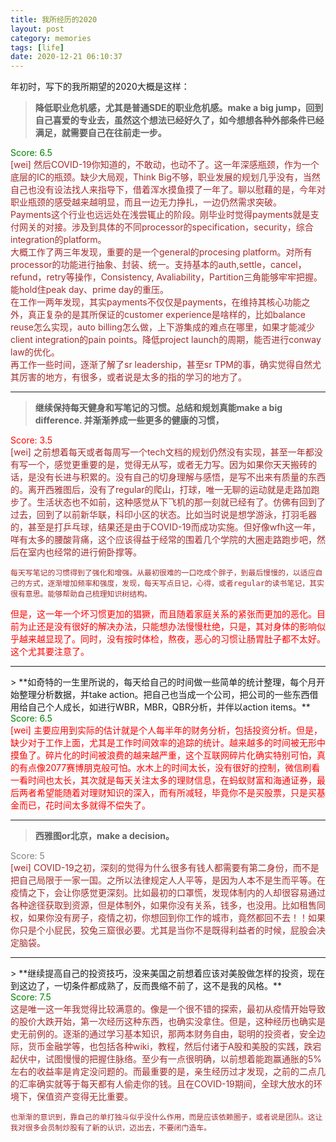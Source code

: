 ```yaml
---
title: 我所经历的2020
layout: post
category: memories
tags: [life]
date: 2020-12-21 06:10:37
---
```


年初时，写下的我所期望的2020大概是这样：

> **降低职业危机感，尤其是普通SDE的职业危机感。make a big jump，回到自己喜爱的专业去，虽然这个想法已经好久了，如今想想各种外部条件已经满足，就需要自己在往前走一步。**

<div style="color: green">
	Score: 6.5
</div>
<div style="color: brown">
[wei] 然后COVID-19你知道的，不敢动，也动不了。这一年深感瓶颈，作为一个底层的IC的瓶颈。缺少大局观，Think Big不够，职业发展的规划几乎没有，当然自己也没有设法找人来指导下，借着浑水摸鱼摸了一年了。聊以慰藉的是，今年对职业瓶颈的感受越来越明显，而且一边无力挣扎，一边仍然需求突破。  
</div>
<div style="color: brown">
Payments这个行业也远远处在浅尝辄止的阶段。刚毕业时觉得payments就是支付网关的对接。涉及到具体的不同processor的specification，security，综合integration的platform。  
</div>
<div style="color: brown">
大概工作了两三年发现，重要的是一个general的procesing platform。对所有processor的功能进行抽象、封装、统一。支持基本的auth,settle，cancel，refund，retry等操作，Consistency, Avaliability，Partition三角能够牢牢把握。能hold住peak day、prime day的重压。  
</div>
<div style="color: brown">
在工作一两年发现，其实payments不仅仅是payments，在维持其核心功能之外，真正复杂的是其所保证的customer experience是啥样的，比如balance reuse怎么实现，auto billing怎么做，上下游集成的难点在哪里，如果才能减少client integration的pain points。降低project launch的周期，能否进行conway law的优化。  
</div>
<div style="color: brown">
再工作一些时间，逐渐了解了sr leadership，甚至sr TPM的事，确实觉得自然尤其厉害的地方，有很多，或者说是太多的指的学习的地方了。  
</div>
<hr/>

> **继续保持每天健身和写笔记的习惯。总结和规划真能make a big difference. 并渐渐养成一些更多的健康的习惯，**

<div style="color: red">
	Score: 3.5
</div>
<div style="color: brown">
	[wei] 之前想着每天或者每周写一个tech文档的规划仍然没有实现，甚至一年都没有写一个，感觉更重要的是，觉得无从写，或者无力写。因为如果你天天搬砖的话，是没有长进与积累的。没有自己的切身理解与感悟，是写不出来有质量的东西的。离开西雅图后，没有了regular的爬山，打球，唯一无聊的运动就是走路加跑步了。生活状态也不如前，这种感觉从下飞机的那一刻就已经有了。仿佛有回到了过去，回到了以前新华联，科印小区的状态。比如当时说是想学游泳，打羽毛器的，甚至是打乒乓球，结果还是由于COVID-19而成功实施。但好像wfh这一年，咩有太多的腰酸背痛，这个应该得益于经常的围着几个学院的大圈走路跑步吧，然后在室内也经常的进行俯卧撑等。

	每天写笔记的习惯得到了强化和增强。从最初很难的一口吃成个胖子，到最后慢慢的，以适应自己的方式，逐渐增加频率和强度，发现，每天写点日记，心得，或者regular的读书笔记，其实很有意思。能够帮助自己梳理知识树结构。

</div>
<div style="color: red">
	但是，这一年一个坏习惯更加的猖獗，而且随着家庭关系的紧张而更加的恶化。目前为止还是没有很好的解决办法，只能想办法慢慢杜绝，只是，其对身体的影响似乎越来越显现了。同时，没有按时体检，熬夜，恶心的习惯让肠胃肚子都不太好。这个尤其要注意了。
</div>

<hr/>
> **如奇特的一生里所说的，每天给自己的时间做一些简单的统计整理，每个月开始整理分析数据，并take action。把自己也当成一个公司，把公司的一些东西借用给自己个人成长，如进行WBR，MBR，QBR分析，并伴以action items。**

<div style="color: green">
	Score: 6.5
</div>
<div style="color: red">
	[wei] 主要应用到实际的估计就是个人每半年的财务分析，包括投资分析。但是，缺少对于工作上面，尤其是工作时间效率的追踪的统计。越来越多的时间被无形中摸鱼了。碎片化的时间被浪费的越来越严重，这个互联网碎片化确实特别可怕，真的有点像2077赛博朋克般可怕。水木上的时间太长，没有很好的控制，微信刷看一看时间也太长，其次就是每天关注太多的理财信息，在蚂蚁财富和海通证券，最后两者希望能随着对理财知识的深入，而有所减轻，毕竟你不是买股票，只是买基金而已，花时间太多就得不偿失了。
</div>

<hr/>

>**西雅图or北京，make a decision。**

<div style="color: grey">
	Score: 5
</div>
<div style="color: brown">
	[wei] COVID-19之初，深刻的觉得为什么很多有钱人都需要有第二身份，而不是把自己局限于一家一国。之所以法律规定人人平等，是因为人本不是生而平等。在疫情之下，会让你感觉更深刻。比如最初的口罩慌，发现体制内的人却很容易通过各种途径获取到资源，但是体制外，如果你没有关系，钱多，也没用。比如租售同权，如果你没有房子，疫情之初，你想回到你工作的城市，竟然都回不去！！如果你只是个小屁民，狡兔三窟很必要。尤其是当你不是既得利益者的时候，屁股会决定脑袋。
</div>

<hr/>
> **继续提高自己的投资技巧，没来美国之前想着应该对美股做怎样的投资，现在到这边了，一切条件都成熟了，反而畏缩不前了，这不是我的风格。**

<div style="color: green">
	Score: 7.5
</div>
<div style="color: brown">
	这是唯一这一年我觉得比较满意的。像是一个很不错的探索，最初从疫情开始导致的股价大跌开始，第一次经历这种东西，也确实没拿住。但是，这种经历也确实是史无前例的。逐渐的通过学习基本知识，那两本财务自由，聪明的投资者，安全边际，货币金融学等，也包括各种wiki，教程，然后付诸于A股和美股的实践，跌宕起伏中，试图慢慢的把握住脉络。至少有一点很明确，以前想着能跑赢通胀的5%左右的收益率是肯定没问题的。而最重要的是，亲生经历过才发现，之前的二点几的汇率确实就等于每天都有人偷走你的钱。且在COVID-19期间，全球大放水的环境下，保值资产变得无比重要。

	也渐渐的意识到，靠自己的单打独斗似乎没什么作用，而是应该依赖圈子，或者说是团队。这让我对很多会员制炒股有了新的认识，迈出去，不要闭门造车。
</div>







